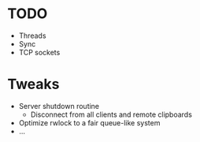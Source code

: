 # TODO
- Threads
- Sync
- TCP sockets

# Tweaks
- Server shutdown routine
  - Disconnect from all clients and remote clipboards
- Optimize rwlock to a fair queue-like system
- ...
